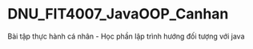 # DNU_FIT4007_JavaOOP_Canhan

Bài tập thực hành cá nhân - Học phần lập trình hướng đối tượng với java
